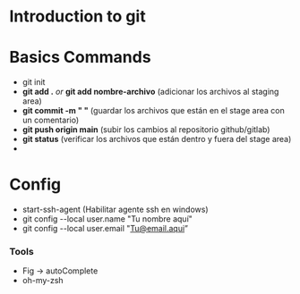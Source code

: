 # Introduction to git

# Basics Commands

- git init
- <strong>git add .</strong> <i>or</i> <strong>git add nombre-archivo</strong> (adicionar los archivos al staging area)
- <strong>git commit -m " "</strong> (guardar los archivos que están en el stage area con un comentario)
- <strong>git push origin main</strong> (subir los cambios al repositorio github/gitlab)
- <strong>git status</strong> (verificar los archivos que están dentro y fuera del stage area)
- <strong></strong>

# Config

- start-ssh-agent (Habilitar agente ssh en windows)
- git config --local user.name "Tu nombre aquí"
- git config --local user.email "Tu@email.aqui”

### Tools

- Fig -> autoComplete
- oh-my-zsh